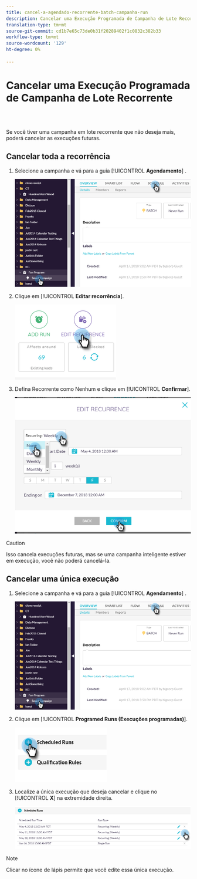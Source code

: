 ```yaml
---
title: cancel-a-agendado-recorrente-batch-campanha-run
description: Cancelar uma Execução Programada de Campanha de Lote Recorrente
translation-type: tm+mt
source-git-commit: cd1b7e65c73de0b31f20289402f1c0832c382b33
workflow-type: tm+mt
source-wordcount: '129'
ht-degree: 0%

---
```



# Cancelar uma Execução Programada de Campanha de Lote Recorrente

<br> 

Se você tiver uma campanha em lote recorrente que não deseja mais, poderá cancelar as execuções futuras.

## Cancelar toda a recorrência

1. Selecione a campanha e vá para a guia [!UICONTROL **Agendamento**] .

   ![Imagem Um](/help/sky/assets/smart-campaigns/cancel-a-scheduled-recurring-batch-campaign-run/cancel-a-scheduled-recurring-batch-campaign-run-1.png)

1. Clique em [!UICONTROL **Editar recorrência**].

   ![Imagem dois](/help/sky/assets/smart-campaigns/cancel-a-scheduled-recurring-batch-campaign-run/cancel-a-scheduled-recurring-batch-campaign-run-2.png)

1. Defina Recorrente como Nenhum e clique em [!UICONTROL **Confirmar**].

   ![Imagem Três](/help/sky/assets/smart-campaigns/cancel-a-scheduled-recurring-batch-campaign-run/cancel-a-scheduled-recurring-batch-campaign-run-3.png)

>[!CAUTION]
>
>Isso cancela execuções futuras, mas se uma campanha inteligente estiver em execução, você não poderá cancelá-la.

## Cancelar uma única execução

1. Selecione a campanha e vá para a guia [!UICONTROL **Agendamento**] .

   ![Imagem quatro](/help/sky/assets/smart-campaigns/cancel-a-scheduled-recurring-batch-campaign-run/cancel-a-scheduled-recurring-batch-campaign-run-4.png)

1. Clique em [!UICONTROL **Programed Runs (Execuções programadas)**].

   ![Imagem cinco](/help/sky/assets/smart-campaigns/cancel-a-scheduled-recurring-batch-campaign-run/cancel-a-scheduled-recurring-batch-campaign-run-5.png)

1. Localize a única execução que deseja cancelar e clique no [!UICONTROL **X**] na extremidade direita.

   ![Imagem seis](/help/sky/assets/smart-campaigns/cancel-a-scheduled-recurring-batch-campaign-run/cancel-a-scheduled-recurring-batch-campaign-run-6.png)

>[!NOTE]
>
>Clicar no ícone de lápis permite que você edite essa única execução.

